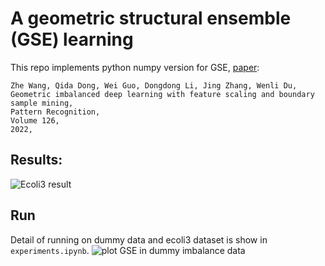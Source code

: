 # A geometric structural ensemble (GSE) learning

This repo implements python numpy version for GSE, [paper](https://www.sciencedirect.com/science/article/abs/pii/S0031320322000450):     
```
Zhe Wang, Qida Dong, Wei Guo, Dongdong Li, Jing Zhang, Wenli Du,
Geometric imbalanced deep learning with feature scaling and boundary sample mining,
Pattern Recognition,
Volume 126,
2022,
```
## Results:
![Ecoli3 result](https://raw.githubusercontent.com/suongnhoang/GSE/main/data/result-ecoli.png)

## Run
Detail of running on dummy data and ecoli3 dataset is show in `experiments.ipynb`.
![plot GSE in dummy imbalance data](https://raw.githubusercontent.com/suongnhoang/GSE/main/data/plot.png)

